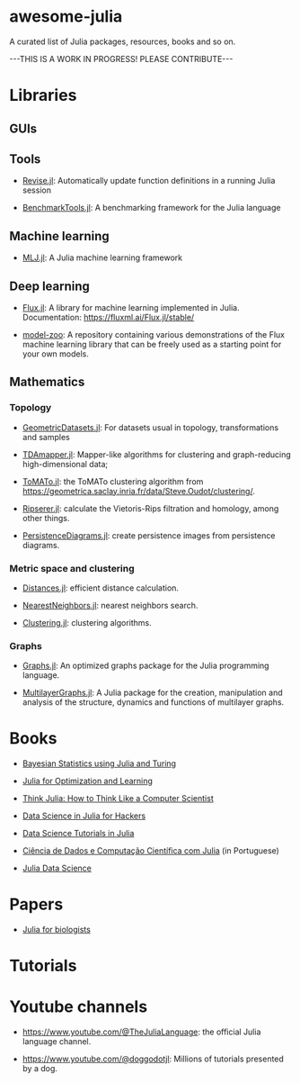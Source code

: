 # awesome-julia
A curated list of Julia packages, resources, books and so on.

---THIS IS A WORK IN PROGRESS! PLEASE CONTRIBUTE---

# Libraries

## GUIs

## Tools

- [Revise.jl](https://github.com/timholy/Revise.jl): Automatically update function definitions in a running Julia session

- [BenchmarkTools.jl](https://github.com/JuliaCI/BenchmarkTools.jl): A benchmarking framework for the Julia language

## Machine learning

- [MLJ.jl](https://github.com/alan-turing-institute/MLJ.jl): A Julia machine learning framework

## Deep learning

- [Flux.jl](https://github.com/FluxML/Flux.jl): A library for machine learning implemented in Julia. Documentation: https://fluxml.ai/Flux.jl/stable/

- [model-zoo](https://github.com/FluxML/model-zoo): A repository containing various demonstrations of the Flux machine learning library that can be freely used as a starting point for your own models.

## Mathematics

### Topology
- [GeometricDatasets.jl](https://github.com/JuliaTDA/GeometricDatasets.jl): For datasets usual in topology, transformations and samples

- [TDAmapper.jl](https://github.com/JuliaTDA/TDAmapper.jl): Mapper-like algorithms for clustering and graph-reducing high-dimensional data;

- [ToMATo.jl](https://github.com/JuliaTDA/ToMATo.jl): the ToMATo clustering algorithm from https://geometrica.saclay.inria.fr/data/Steve.Oudot/clustering/.

- [Ripserer.jl](https://github.com/mtsch/Ripserer.jl): calculate the Vietoris-Rips filtration and homology, among other things.
- [PersistenceDiagrams.jl](https://github.com/mtsch/PersistenceDiagrams.jl): create persistence images from persistence diagrams.

### Metric space and clustering

- [Distances.jl](https://github.com/JuliaStats/Distances.jl): efficient distance calculation.

- [NearestNeighbors.jl](https://github.com/KristofferC/NearestNeighbors.jl): nearest neighbors search.

- [Clustering.jl](https://github.com/JuliaStats/Clustering.jl): clustering algorithms.

### Graphs

- [Graphs.jl](https://github.com/JuliaGraphs/Graphs.jl): An optimized graphs package for the Julia programming language.

- [MultilayerGraphs.jl](https://github.com/JuliaGraphs/MultilayerGraphs.jl): A Julia package for the creation, manipulation and analysis of the structure, dynamics and functions of multilayer graphs.

# Books

- [Bayesian Statistics using Julia and Turing](https://storopoli.io/Bayesian-Julia/)

- [Julia for Optimization and Learning](https://juliateachingctu.github.io/Julia-for-Optimization-and-Learning/stable/)

- [Think Julia: How to Think Like a Computer Scientist](https://benlauwens.github.io/ThinkJulia.jl/latest/book.html)

- [Data Science in Julia for Hackers](https://datasciencejuliahackers.com/)

- [Data Science Tutorials in Julia](https://juliaai.github.io/DataScienceTutorials.jl/)

- [Ciência de Dados e Computação Científica com Julia](https://storopoli.io/Computacao-Cientifica/) (in Portuguese)

- [Julia Data Science](https://juliadatascience.io/)

# Papers

- [Julia for biologists](https://www.nature.com/articles/s41592-023-01832-z)

# Tutorials

# Youtube channels

- https://www.youtube.com/@TheJuliaLanguage: the official Julia language channel.

- https://www.youtube.com/@doggodotjl: Millions of tutorials presented by a dog.








